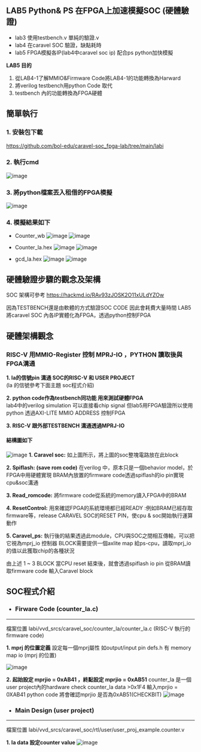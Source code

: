 ## **LAB5 Python& PS 在FPGA上加速模擬SOC (硬體驗證)**

* lab3 使用testbench.v 單純的驗證.v
* lab4 在caravel SOC 驗證，缺點耗時
* lab5 FPGA模擬各IP(lab4中caravel soc ip) 配合ps python加快模擬

**LAB5 目的**  
1. 從LAB4-1了解MMIO&Firmware Code將LAB4-1的功能轉換為Harward
2. 將verilog testbench用python Code 取代
3. testbench 內的功能轉換為FPGA硬體


## **簡單執行**
### 1. 安裝包下載
https://github.com/bol-edu/caravel-soc_fpga-lab/tree/main/labi
### 2. 執行cmd
![image](https://hackmd.io/_uploads/ByEiIT0ra.png)
### 3. 將python檔案丟入租借的FPGA模擬
![image](https://hackmd.io/_uploads/ryrHPaCra.png)
### 4. 模擬結果如下
* Counter_wb
 ![image](https://hackmd.io/_uploads/ryYV_aAST.png)
 ![image](https://hackmd.io/_uploads/r1bfYTCB6.png)


* Counter_la.hex
![image](https://hackmd.io/_uploads/HyGf20CB6.png)
![image](https://hackmd.io/_uploads/rkczhRABp.png)

* gcd_la.hex
![image](https://hackmd.io/_uploads/SkeN2C0Sp.png)
![image](https://hackmd.io/_uploads/BJnIaCRSa.png)
   
   
## **硬體驗證步驟的觀念及架構**
SOC 架構可參考  https://hackmd.io/RAv93zJOSK2O11xULdYZOw

因為TESTBENCH還是由軟體的方式驗證SOC CODE 因此會耗費大量時間
LAB5將caravel SOC 內各IP實體化為FPGA，透過python控制FPGA 


## **硬體架構觀念**
### **RISC-V 用MMIO-Register 控制 MPRJ-IO ，PYTHON 讀取後與FPGA溝通**
**1. la的信號pin 溝通 SOC的RISC-V 和 USER PROJECT**  
 (la 的信號參考下面主題 soc程式介紹) 
 
**2. python code作為testbench同功能 用來測試硬體FPGA**  
 lab4中的verilog simulation 可以直接看chip signal
 但lab5用FPGA驗證所以使用python 透過AXI-LITE MMIO ADDRESS 控制FPGA

**3. RISC-V 跟外部TESTBENCH 溝通透過MPRJ-IO**  
  

#### 結構圖如下

![image](https://hackmd.io/_uploads/BJqScE1Ua.png)
**1. Caravel soc:**
如上圖所示，將上圖的soc整塊電路放在此block

**2. Spiflash: (save rom code)**
在verilog 中，原本只是一個behavior model，於FPGA中用硬體實現
BRAM內放置的firmware code透過spiflash的io pin實現cpu&soc溝通

**3. Read_romcode:**
將firmware code從系統的memory讀入FPGA中的BRAM

**4. ResetControl:**
用來確認FPGA的系統環境都已經READY :例如BRAM已經存取firmware等，release CARAVEL SOC的RESET PIN，使cpu & soc開始執行運算動作

**5. Caravel_ps:**
執行後的結果透過此module，CPU與SOC之間相互傳輸，可以把它視為mprj_io 控制器
BLOCK需要提供一個axlite map 給ps-cpu，讀取mprj_io的值以此獲取chip的各種狀況

由上述 1 ~ 3 BLOCK
當CPU reset 結束後，就會透過spiflash io pin 從BRAM讀取firmware code 輸入Caravel block

## **SOC程式介紹**
* ### **Firware Code (counter_la.c)**

---

檔案位置
 labi/vvd_srcs/caravel_soc/counter_la/counter_la.c (RISC-V 執行的 firmware code)   
 
**1. mprj 的位置定義**
設定每一個mprj屬性 如output/input pin
defs.h 有 memory map io (mprj 的位置)

![image](https://hackmd.io/_uploads/Bk40nHJUa.png)


**2. 起始設定  mprjio = 0xAB41 ，終點設定  mprjio = 0xAB51**
counter_la 是一個user project內的hardware
check counter_la data >0x1F4 輸入mprjio = 0XAB41
python code 將會確認mprjio 是否為0xAB51(CHECKBIT)
![image](https://hackmd.io/_uploads/ryv42SJUp.png)  

* ### **Main Design (user project)**

---
檔案位置
labi/vvd_srcs/caravel_soc/rtl/user/user_proj_example.counter.v    

**1. la data 設定counter value**
![image](https://hackmd.io/_uploads/HyKyP8kLp.png)



























